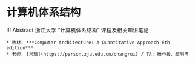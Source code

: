 # 计算机体系结构

!!! Abstract
    浙江大学 “计算机体系结构” 课程及相关知识笔记  
    
    * 教材: ***Computer Architecture: A Quantitative Approach 6th edition***  
    * 老师: [常瑞](https://person.zju.edu.cn/changrui) / TA: 杨申毅、邱明冉

